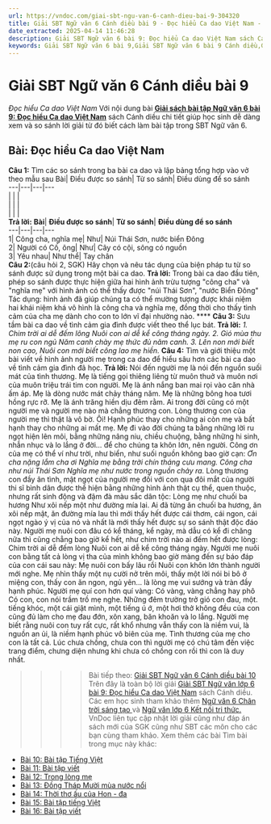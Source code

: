 ```yaml
---
url: https://vndoc.com/giai-sbt-ngu-van-6-canh-dieu-bai-9-304320
title: Giải SBT Ngữ văn 6 Cánh diều bài 9 - Đọc hiểu Ca dao Việt Nam - VnDoc.com
date_extracted: 2025-04-14 11:46:28
description: Giải SBT Ngữ văn 6 bài 9: Đọc hiểu Ca dao Việt Nam sách Cánh diều được VnDoc sưu tầm và tổng hợp gồm có đáp án chi tiết cho các bạn cùng tham khảo.
keywords: Giải SBT Ngữ văn 6 bài 9,Giải SBT Ngữ văn 6 bài 9 Cánh diều,Giải sách bài tập Ngữ văn CD lớp 6,Ngữ văn lớp 6 Cánh diều,giải bài tập ngữ văn lớp 6,bài Đọc hiểu Ca dao Việt Nam,soạn bài Ngữ văn 6 Cánh diều,ôn tập Ngữ văn 6
---
```


# Giải SBT Ngữ văn 6 Cánh diều bài 9
 _Đọc hiểu Ca dao Việt Nam_
Với nội dung bài [**Giải sách bài tập Ngữ văn 6 bài 9: Đọc hiểu Ca dao Việt Nam**](<https://vndoc.com/giai-sbt-ngu-van-6-canh-dieu-bai-9-304320>) sách Cánh diều chi tiết giúp học sinh dễ dàng xem và so sánh lời giải từ đó biết cách làm bài tập trong SBT Ngữ văn 6.
## Bài: Đọc hiểu Ca dao Việt Nam
**Câu 1:** Tìm các so sánh trong ba bài ca dao và lập bảng tổng hợp vào vở theo mẫu sau
Bài| Điều được so sánh| Từ so sánh| Điều dùng để so sánh  
---|---|---|---  
| | |   
| | |   
| | |   
**Trả lời:**
**Bài**| **Điều được so sánh**| **Từ so sánh**| **Điều dùng để so sánh**  
---|---|---|---  
1| Công cha, nghĩa mẹ| Như| Núi Thái Sơn, nước biển Đông  
2| Người có Cố, ông| Như| Cây có cội, sông có nguồn  
3| Yêu nhau| Như thể| Tay chân  
**Câu 2:**\(câu hỏi 2, SGK\) Hãy chọn và nêu tác dụng của biện pháp tu từ so sánh được sử dụng trong một bài ca dao.
**Trả lời:**
Trong bài ca dao đầu tiên, phép so sánh được thực hiện giữa hai hình ảnh trừu tượng "công cha" và "nghĩa mẹ" với hình ảnh có thể thấy được "núi Thái Sơn", "nước Biển Đông"
Tác dụng: hình ảnh đã giúp chúng ta có thể mường tượng được khái niệm hai khái niệm khá vô hình là công cha và nghĩa mẹ, đồng thời cho thấy tình cảm của cha mẹ dành cho con to lớn vĩ đại nhường nào. ****
**Câu 3:** Sưu tầm bài ca dao về tình cảm gia đình được viết theo thể lục bát.
**Trả lời:**
_1\. Chim trời ai dễ đếm lông_
 _Nuôi con ai dễ kể công tháng ngày._
_2\. Gió mùa thu mẹ ru con ngủ_
 _Năm canh chày mẹ thức đủ năm canh._
_3\. Lên non mới biết non cao,_
_Nuôi con mới biết công lao mẹ hiền._
**Câu 4:** Tìm và giới thiệu một bài viết về hình ảnh người mẹ trong ca dao để hiểu sâu hơn các bài ca dao về tình cảm gia đình đã học.
**Trả lời:**
Nói đến người mẹ là nói đến nguồn suối mát của tình thương. Mẹ là tiếng gọi thiêng liêng từ muôn thuở và muôn nơi của muôn triệu trái tim con người. Mẹ là ánh nắng ban mai rọi vào căn nhà ấm áp. Mẹ là dòng nước mát chảy tháng năm. Mẹ là những bông hoa tươi hồng rực rỡ. Mẹ là ánh trăng hiền dịu đêm rằm. Ai trong đời cũng có một người mẹ và người mẹ nào mà chẳng thương con. Lòng thương con của người mẹ thì thật là vô bờ. Ôi\! Hạnh phúc thay cho những ai còn mẹ và bất hạnh thay cho những ai mất mẹ. Mẹ đi vào đời chúng ta bằng những lời ru ngọt hiện lên môi, bằng những nâng niu, chiều chuộng, bằng những hi sinh, nhẫn nhục và lo lắng ở đời… để cho chúng ta khôn lớn, nên người. Công ơn của mẹ có thể ví như trời, như biển, như suối nguồn không bao giờ cạn:
_Ơn cha nặng lắm cha ơi_
 _Nghĩa mẹ bằng trời chín tháng cưu mang._
_Công cha như núi Thái Sơn_
 _Nghĩa mẹ như nước trong nguồn chảy ra._
Lòng thương con đầy ân tình, mật ngọt của người mẹ đối với con qua đôi mắt của người thi sĩ bình dân được thể hiện bằng những hình ảnh thật cụ thể, quen thuộc, nhưng rất sinh động và đậm đà màu sắc dân tộc: Lòng mẹ như chuối ba hương Như xôi nếp một như đường mía lai. Ai đã từng ăn chuối ba hương, ăn xôi nếp mật, ăn đường mía lau thì mới thấy hết được cái thơm, cái ngon, cái ngọt ngào ý vị của nó và nhất là mới thấy hết được sự so sánh thật độc đáo này. Người mẹ nuôi con đâu có kể tháng, kể ngày, mà dẫu có kể đi chăng nữa thì cũng chẳng bao giờ kể hết, như chim trời nào ai đếm hết được lòng: Chim trời ai dễ đếm lòng Nuôi con ai dễ kể công tháng ngày. Người mẹ nuôi con bằng tất cả lòng vị tha của mình không bao giờ màng đến sự báo đáp của con cái sau này: Mẹ nuôi con bấy lâu rồi Nuôi con khôn lớn thành người mới nghe. Mẹ nhìn thấy một nụ cười nở trên môi, thấy một lời nói bi bô ở miệng con, thấy con ăn ngon, ngủ yên… là lòng mẹ vui sướng và tràn đầy hạnh phúc. Người mẹ quí con hơn quí vàng: Có vàng, vàng chẳng hay phô Có con, con nói trầm trồ mẹ nghe. Những đêm trường trở gió con đau, một. tiếng khóc, một cái giật mình, một tiếng ú ớ, một hơi thở không đều của con cũng đủ làm cho mẹ đau đớn, xôn xang, băn khoăn và lo lắng. Người mẹ biết rằng nuôi con tuy rất cực, rất khổ nhưng vẫn thấy con là niềm vui, là nguồn an ủi, là niềm hạnh phúc vô biên của mẹ. Tình thương của mẹ cho con là tất cả. Lúc chưa chồng, chưa con thì người mẹ có chú tâm đến việc trang điểm, chưng diện nhưng khi chưa có chồng con rồi thì con là duy nhất.
>>>> Bài tiếp theo: [Giải SBT Ngữ văn 6 Cánh diều bài 10](<https://vndoc.com/giai-sbt-ngu-van-6-canh-dieu-bai-10-304329>)
Trên đây là toàn bộ lời giải [Giải SBT Ngữ văn lớp 6 bài 9: Đọc hiểu Ca dao Việt Nam](<https://vndoc.com/giai-sbt-ngu-van-6-canh-dieu-bai-9-304320>) sách Cánh diều. Các em học sinh tham khảo thêm [Ngữ văn 6 Chân trời sáng tạo ](<https://vndoc.com/ngu-van-6-sach-chan-troi-sang-tao>)và [Ngữ văn lớp 6 Kết nối tri thức.](<https://vndoc.com/mon-ngu-van-lop6>) VnDoc liên tục cập nhật lời giải cũng như đáp án sách mới của SGK cũng như SBT các môn cho các bạn cùng tham khảo.
Xem thêm các bài Tìm bài trong mục này khác:
  * [Bài 10: Bài tập Tiếng Việt](</giai-sbt-ngu-van-6-canh-dieu-bai-10-304329>)
  * [Bài 11: Bài tập viết](</giai-sbt-ngu-van-6-canh-dieu-bai-11-304361>)
  * [Bài 12: Trong lòng mẹ](</giai-sbt-ngu-van-6-canh-dieu-bai-12-304362>)
  * [Bài 13: Đồng Tháp Mười mùa nước nổi](</giai-sbt-ngu-van-6-canh-dieu-bai-13-304365>)
  * [Bài 14: Thời thơ ấu của Hon - đa](</giai-sbt-ngu-van-6-canh-dieu-bai-14-304367>)
  * [Bài 15: Bài tập tiếng Việt](</giai-sbt-ngu-van-6-canh-dieu-bai-15-304369>)
  * [Bài 16: Bài tập viết](</giai-sbt-ngu-van-6-canh-dieu-bai-16-304371>)

